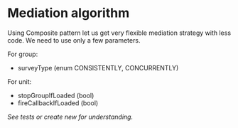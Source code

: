 # Mediation algorithm

Using Composite pattern let us get very flexible mediation strategy with less code. 
We need to use only a few parameters.

For group:
* surveyType (enum CONSISTENTLY, CONCURRENTLY)

For unit:
* stopGroupIfLoaded (bool)
* fireCallbackIfLoaded (bool)


*See tests or create new for understanding.*